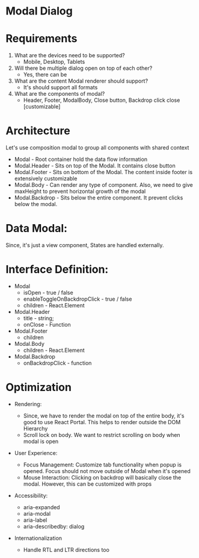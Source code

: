 # Modal Dialog

# Requirements

1. What are the devices need to be supported?
    - Mobile, Desktop, Tablets
2. Will there be multiple dialog open on top of each other?
    - Yes, there can be
3. What are the content Modal renderer should support?
    - It's should support all formats
4. What are the components of modal?
    - Header, Footer, ModalBody, Close button, Backdrop click close [customizable]

# Architecture

Let's use composition modal to group all components with shared context

- Modal - Root container hold the data flow information
- Modal.Header - Sits on top of the Modal. It contains close button
- Modal.Footer - Sits on bottom of the Modal. The content inside footer is extensively customizable
- Modal.Body - Can render any type of component. Also, we need to give maxHeight to prevent horizontal growth of the modal
- Modal.Backdrop - Sits below the entire component. It prevent clicks below the modal.

# Data Modal:

Since, it's just a view component, States are handled externally. 

# Interface Definition:

- Modal
    - isOpen - true / false
    - enableToggleOnBackdropClick - true / false
    - children - React.Element
- Modal.Header
    - title - string;
    - onClose - Function
- Modal.Footer
    - children
- Modal.Body
    - children - React.Element
- Modal.Backdrop
    - onBackdropClick - function

# Optimization

- Rendering:

    - Since, we have to render the modal on top of the entire body, it's good to use React Portal. This helps to render outside the DOM Hierarchy
    - Scroll lock on body. We want to restrict scrolling on body when modal is open

- User Experience:

    - Focus Management: Customize tab functionality when popup is opened. Focus should not move outside of Modal when it's opened
    - Mouse Interaction: Clicking on backdrop will basically close the modal. However, this can be customized with props

- Accessibility:

    - aria-expanded
    - aria-modal
    - aria-label
    - aria-describedby: dialog

- Internationalization
    - Handle RTL and LTR directions too
